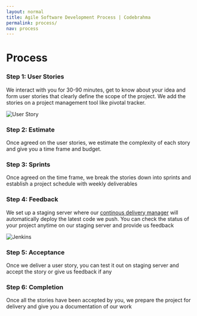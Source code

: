 ```yaml
---
layout: normal
title: Agile Software Development Process | Codebrahma
permalink: process/
nav: process
---
```


# Process

### Step 1: User Stories

We interact with you for 30-90 minutes, get to know about your idea and form user
stories that clearly define the scope of the project. We add the stories on
a project management tool like pivotal tracker.

![User Story](/images/user_story.jpg)

### Step 2: Estimate

Once agreed on the user stories, we estimate the complexity of each story and
give you a time frame and budget. 

### Step 3: Sprints

Once agreed on the time frame, we break the stories down into sprints and establish a project schedule with weekly deliverables

### Step 4: Feedback

We set up a staging server where our [continous delivery manager](http://jenkins-ci.org/) will automatically deploy the latest code we push. You can check the status of your project anytime on our staging server and provide us feedback

![Jenkins](/images/jenkins.png)

### Step 5: Acceptance

Once we deliver a user story, you can test it out on staging server and accept the story or give us feedback if any

### Step 6: Completion

Once all the stories have been accepted by you, we prepare the project for delivery and give you a documentation of our work
